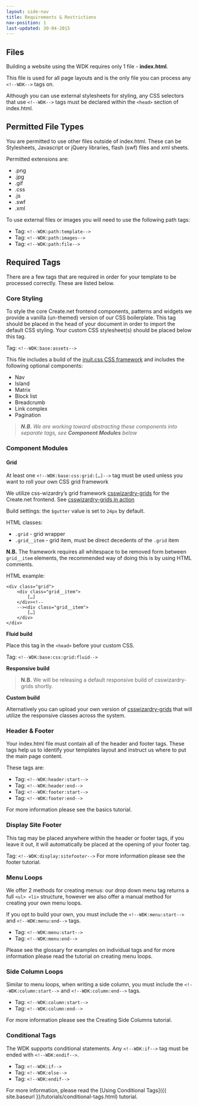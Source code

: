 ```yaml
---
layout: side-nav
title: Requirements & Restrictions
nav-position: 1
last-updated: 30-04-2015
---
```


## Files

Building a website using the WDK requires only 1 file - **index.html**. 

This file is used for all page layouts and is the only file you can process any `<!--WDK-->` tags on.

Although you can use external stylesheets for styling, any CSS selectors that use `<!--WDK-->` tags must be declared within the `<head>` section of index.html.

## Permitted File Types

You are permitted to use other files outside of index.html. These can be Stylesheets, Javascript or jQuery libraries, flash (swf) files and xml sheets.

Permitted extensions are:

- .png 
- .jpg 
- .gif 
- .css 
- .js 
- .swf 
- .xml

To use external files or images you will need to use the following path tags:

- Tag: `<!--WDK:path:template-->`
- Tag: `<!--WDK:path:images-->`
- Tag: `<!--WDK:path:file-->`



## Required Tags

There are a few tags that are required in order for your template to be processed correctly. 
These are listed below.


### Core Styling

To style the core Create.net frontend components, patterns and widgets we provide a vanilla (un-themed) version of our CSS boilerplate. This tag should be placed in the head of your document in order to import the default CSS styling. Your custom CSS stylesheet(s) should be placed below this tag.

Tag: `<!--WDK:base:assets-->`

This file includes a build of the [inuit.css CSS framework](https://github.com/csswizardry/inuit.css/) and includes the following optional components:

* Nav
* Island
* Matrix
* Block list
* Breadcrumb
* Link complex
* Pagination

> *__N.B.__ We are working toward abstracting these components into separate tags, see __Component Modules__ below*

### Component Modules

#### Grid

At least one `<!--WDK:base:css:grid:[…]-->` tag must be used unless you want to roll your own CSS grid framework

We utilize css-wizardry’s grid framework [csswizardry-grids](https://github.com/csswizardry/csswizardry-grids) for the Create.net frontend. See [csswizardry-grids in action](http://csswizardry.com/csswizardry-grids/)

Build settings: the `$gutter` value is set to `24px` by default.

HTML classes:

* `.grid` - grid wrapper
* `.grid__item` - grid item, must be direct decedents of the `.grid` item

**N.B.** The framework requires all whitespace to be removed form between `grid__item` elements, the recommended way of doing this is by using HTML comments.

HTML example:

```
<div class="grid">
	<div class="grid__item">
		[…]
	</div><!--
	--><div class="grid__item">
		[…]
	</div>
</div>
```

**Fluid build**

Place this tag in the `<head>` before your custom CSS.

Tag: `<!--WDK:base:css:grid:fluid-->`

**Responsive build**

> **N.B.** We will be releasing a default responsive build of csswizardry-grids shortly.

**Custom build**

Alternatively you can upload your own version of [csswizardry-grids](https://github.com/csswizardry/csswizardry-grids) that will utilize the responsive classes across the system.

### Header & Footer
Your index.html file must contain all of the header and footer tags. These tags help us to identify your templates layout and instruct us where to put the main page content. 

These tags are:

- Tag: `<!--WDK:header:start-->`
- Tag: `<!--WDK:header:end-->`
- Tag: `<!--WDK:footer:start-->`
- Tag: `<!--WDK:footer:end-->`

For more information please see the basics tutorial.


### Display Site Footer
This tag may be placed anywhere within the header or footer tags, if you leave it out, it will automatically be placed at the opening of your footer tag.

Tag: `<!--WDK:display:sitefooter-->`
For more information please see the footer tutorial.



### Menu Loops
We offer 2 methods for creating menus: our drop down menu tag returns a full `<ul> <li>` structure, however we also offer a manual method for creating your own menu loops. 

If you opt to build your own, you must include the `<!--WDK:menu:start-->` and `<!--WDK:menu:end-->` tags.

- Tag: `<!--WDK:menu:start-->`
- Tag: `<!--WDK:menu:end-->`

Please see the glossary for examples on individual tags and for more information please read the tutorial on creating menu loops.



### Side Column Loops
Similar to menu loops, when writing a side column, you must include the `<!--WDK:column:start-->` and `<!--WDK:column:end-->` tags.

- Tag: `<!--WDK:column:start-->`
- Tag: `<!--WDK:column:end-->`

For more information please see the Creating Side Columns tutorial.



### Conditional Tags
The WDK supports conditional statements. Any `<!--WDK:if-->` tag must be ended with `<!--WDK:endif-->`.

- Tag: `<!--WDK:if-->`
- Tag: `<!--WDK:else-->`
- Tag: `<!--WDK:endif-->`

For more information, please read the [Using Conditional Tags]({{ site.baseurl }}/tutorials/conditional-tags.html) tutorial.
